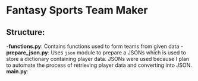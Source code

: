 # Fantasy Sports Team Maker

## Structure:

-**functions.py**: Contains functions used to form teams from given data
-**prepare_json.py**: Uses `json` module to prepare a JSONs which is used to store a dictionary containing player data. JSONs were used because I plan to automate the process of retrieving player data and converting into JSON.
**main.py**: 
